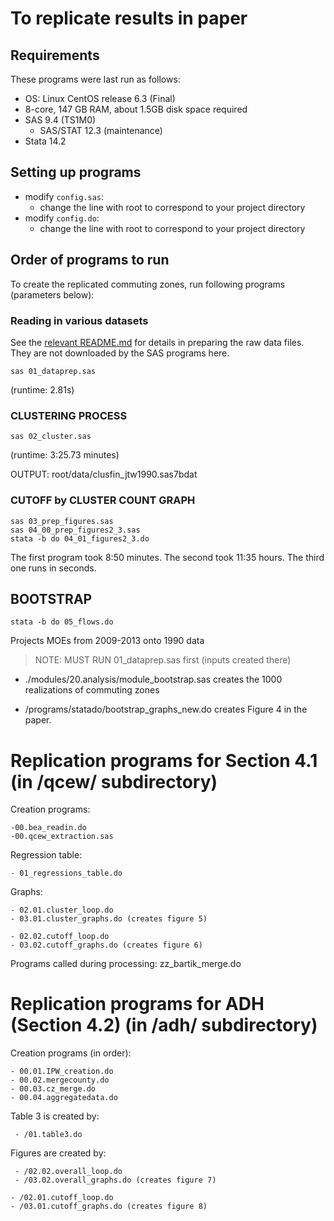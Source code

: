 To replicate results in paper
===============================

## Requirements

These programs were last run as follows:

- OS: Linux CentOS release 6.3 (Final)
- 8-core, 147 GB RAM, about 1.5GB disk space required
- SAS 9.4 (TS1M0) 
  - SAS/STAT 12.3 (maintenance)
- Stata 14.2



## Setting up programs


- modify `config.sas`: 
  - change the line with root to correspond to your project directory
- modify `config.do`:
  - change the line with root to correspond to your project directory

## Order of programs to run


To create the replicated commuting zones,
run following programs (parameters below):

### Reading in various datasets

See the [relevant README.md](../raw/README.md) for details in preparing the raw data files. They are not downloaded by the SAS programs here.

```{bash}
sas 01_dataprep.sas
```
(runtime: 2.81s)

### CLUSTERING PROCESS

```{bash}
sas 02_cluster.sas
```
(runtime: 3:25.73 minutes)

OUTPUT: root/data/clusfin_jtw1990.sas7bdat


### CUTOFF by CLUSTER COUNT GRAPH

```{bash}
sas 03_prep_figures.sas
sas 04_00_prep_figures2_3.sas
stata -b do 04_01_figures2_3.do
```
The first program took 8:50 minutes. The second took 11:35 hours.
The third one runs in seconds.


## BOOTSTRAP

```{bash}
stata -b do 05_flows.do
```

Projects MOEs from 2009-2013 onto 1990 data

> NOTE: MUST RUN 01_dataprep.sas first (inputs created there)

- ./modules/20.analysis/module_bootstrap.sas
	creates the 1000 realizations of commuting zones 

- /programs/statado/bootstrap_graphs_new.do
	creates Figure 4 in the paper.
	
Replication programs for Section 4.1 (in /qcew/ subdirectory)
=====================================
Creation programs:

	-00.bea_readin.do
	-00.qcew_extraction.sas

Regression table:

	- 01_regressions_table.do

Graphs:
	
	- 02.01.cluster_loop.do
	- 03.01.cluster_graphs.do (creates figure 5)
	
	- 02.02.cutoff_loop.do
	- 03.02.cutoff_graphs.do (creates figure 6)

Programs called during processing: zz_bartik_merge.do

Replication programs for ADH (Section 4.2) (in /adh/ subdirectory)
===========================================
Creation programs (in order):

	- 00.01.IPW_creation.do
	- 00.02.mergecounty.do
	- 00.03.cz_merge.do
	- 00.04.aggregatedata.do

Table 3 is created by:

	 - /01.table3.do

Figures are created by:
      
	 - /02.02.overall_loop.do
	 - /03.02.overall_graphs.do (creates figure 7)

	- /02.01.cutoff_loop.do
	- /03.01.cutoff_graphs.do (creates figure 8)

